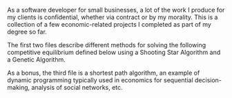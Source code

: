 As a software developer for small businesses, a lot of the work I produce for my clients is confidential, whether via contract or by my morality. This is a collection of a few economic-related projects I completed as part of my degree so far. 

The first two files describe different methods for solving the following competitive equilibrium defined below using a Shooting Star Algorithm and a Genetic Algorithm. 



As a bonus, the third file is a shortest path algorithm, an example of dynamic programming typically used in economics for sequential decision-making, analysis of social networks, etc.

